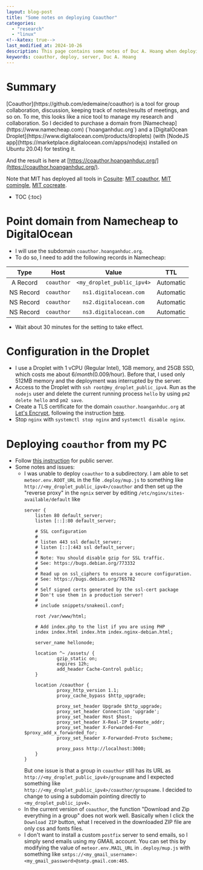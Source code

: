 ```yaml
---
layout: blog-post 
title: "Some notes on deploying Coauthor"
categories:
  - "research"
  - "linux"
<!--katex: true-->
last_modified_at: 2024-10-26
description: This page contains some notes of Duc A. Hoang when deploying the software coauthor
keywords: coauthor, deploy, server, Duc A. Hoang
---
```


<div class="alert alert-info" markdown="1">
<h1 class="alert-heading">Summary</h1>
[Coauthor](https://github.com/edemaine/coauthor) is a tool for group collaboration, discussion, keeping track of notes/results of meetings, and so on. To me, this looks like a nice tool to manage my research and collaboration. So I decided to purchase a domain from [Namecheap](https://www.namecheap.com) (`hoanganhduc.org`) and a [DigitalOcean Droplet](https://www.digitalocean.com/products/droplets) (with [NodeJS app](https://marketplace.digitalocean.com/apps/nodejs) installed on Ubuntu 20.04) for testing it. 

And the result is here at [https://coauthor.hoanganhduc.org/](https://coauthor.hoanganhduc.org/).

Note that MIT has deployed all tools in [Cosuite](https://github.com/edemaine/cosuite): [MIT coauthor](https://coauthor.csail.mit.edu), [MIT comingle](https://comingle.csail.mit.edu), [MIT cocreate](https://cocreate.csail.mit.edu).

* TOC
{:toc}
</div>

# Point domain from Namecheap to DigitalOcean

* I will use the subdomain `coauthor.hoanganhduc.org`. 
* To do so, I need to add the following records in Namecheap:

| Type | Host | Value | TTL |
|:----:|:----:|:-----:|:---:|
| A Record | `coauthor` | `<my_droplet_public_ipv4>` | Automatic |
| NS Record | `coauthor` | `ns1.digitalocean.com` | Automatic |
| NS Record | `coauthor` | `ns2.digitalocean.com` | Automatic |
| NS Record | `coauthor` | `ns3.digitalocean.com` | Automatic |

* Wait about 30 minutes for the setting to take effect.

# Configuration in the Droplet

* I use a Droplet with 1 vCPU (Regular Intel), 1GB memory, and 25GB SSD, which costs me about $6/month ($0.009/hour). Before that, I used only 512MB memory and the deployment was interrupted by the server.
* Access to the Droplet with `ssh root@my_droplet_public_ipv4`. Run as the `nodejs` user and delete the current running process `hello` by using `pm2 delete hello` and `pm2 save`.
* Create a TLS certificate for the domain `coauthor.hoanganhduc.org` at [Let's Encrypt](https://letsencrypt.org), following the instruction [here](https://certbot.eff.org/instructions?ws=nginx&os=pip).
* Stop `nginx` with `systemctl stop nginx` and `systemctl disable nginx`.

# Deploying `coauthor` from my PC

* Follow [this instruction](https://github.com/edemaine/coauthor/blob/main/INSTALL.md) for public server.
* Some notes and issues:
  * I was unable to deploy `coauthor` to a subdirectory. I am able to set `meteor.env.ROOT_URL` in the file `.deploy/mup.js` to something like `http://<my_droplet_public_ipv4>/coauthor` and then set up the "reverse proxy" in the `ngnix` server by editing `/etc/nginx/sites-available/default` like
    ```
    server {
        listen 80 default_server;
        listen [::]:80 default_server;

        # SSL configuration
        #
        # listen 443 ssl default_server;
        # listen [::]:443 ssl default_server;
        #
        # Note: You should disable gzip for SSL traffic.
        # See: https://bugs.debian.org/773332
        #
        # Read up on ssl_ciphers to ensure a secure configuration.
        # See: https://bugs.debian.org/765782
        #
        # Self signed certs generated by the ssl-cert package
        # Don't use them in a production server!
        #
        # include snippets/snakeoil.conf;

        root /var/www/html;

        # Add index.php to the list if you are using PHP
        index index.html index.htm index.nginx-debian.html;

        server_name hellonode;

        location ^~ /assets/ {
                gzip_static on;
                expires 12h;
                add_header Cache-Control public;
        }

        location /coauthor {
                proxy_http_version 1.1;
                proxy_cache_bypass $http_upgrade;

                proxy_set_header Upgrade $http_upgrade;
                proxy_set_header Connection 'upgrade';
                proxy_set_header Host $host;
                proxy_set_header X-Real-IP $remote_addr;
                proxy_set_header X-Forwarded-For $proxy_add_x_forwarded_for;
                proxy_set_header X-Forwarded-Proto $scheme;

                proxy_pass http://localhost:3000;
        }
    }
    ``` 
    But one issue is that a group in `coauthor` still has its URL as `http://<my_droplet_public_ipv4>/groupname` and I expected something like `http://<my_droplet_public_ipv4>/coauthor/groupname`. I decided to change to using a subdomain pointing directly to `<my_droplet_public_ipv4>`.
  * In the current version of `coauthor`, the function "Download and Zip everything in a group" does not work well. Basically when I click the `Download ZIP` button, what I received in the downloaded ZIP file are only css and fonts files.
  * I don't want to install a custom `postfix` server to send emails, so I simply send emails using my GMAIL account. You can set this by modifying the value of `meteor.env.MAIL_URL` in `.deploy/mup.js` with something like `smtps://<my_gmail_username>:<my_gmail_password>@smtp.gmail.com:465`.